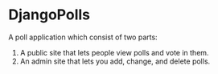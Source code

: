 # DjangoPolls

A poll application which consist of two parts:
  1. A public site that lets people view polls and vote in them.
  2. An admin site that lets you add, change, and delete polls.
